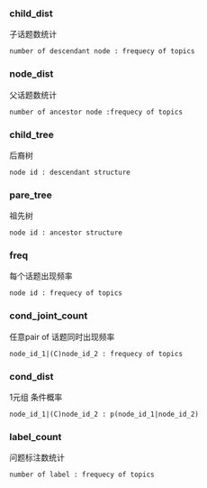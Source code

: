 ### child_dist
子话题数统计

    number of descendant node : frequecy of topics    

### node_dist
父话题数统计

    number of ancestor node :frequecy of topics

### child_tree
后裔树

    node id : descendant structure

### pare_tree
祖先树

    node id : ancestor structure

### freq
每个话题出现频率

    node id : frequecy of topics

### cond_joint_count
任意pair of 话题同时出现频率

    node_id_1|(C)node_id_2 : frequecy of topics

### cond_dist
1元组 条件概率

    node_id_1|(C)node_id_2 : p(node_id_1|node_id_2)
    
### label_count
问题标注数统计

    number of label : frequecy of topics


    

 	
